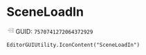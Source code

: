 # SceneLoadIn
![](/img/SceneLoadIn.png)
GUID: `7570741272064372929`
```
EditorGUIUtility.IconContent("SceneLoadIn")
```
